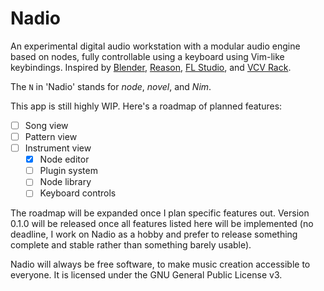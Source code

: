 # Nadio

An experimental digital audio workstation with a modular audio engine based on
nodes, fully controllable using a keyboard using Vim-like keybindings. Inspired
by [Blender][blender], [Reason][reason], [FL Studio][fl studio], and
[VCV Rack][vcv rack].

  [blender]: https://www.blender.org/
  [reason]: https://www.reasonstudios.com/en/reason
  [fl studio]: https://www.image-line.com/flstudio/
  [vcv rack]: https://vcvrack.com/

The `N` in 'Nadio' stands for _node_, _novel_, and _Nim_.

This app is still highly WIP. Here's a roadmap of planned features:

- [ ] Song view
- [ ] Pattern view
- [ ] Instrument view
  - [x] Node editor
  - [ ] Plugin system
  - [ ] Node library
  - [ ] Keyboard controls

The roadmap will be expanded once I plan specific features out. Version 0.1.0
will be released once all features listed here will be implemented (no deadline,
I work on Nadio as a hobby and prefer to release something complete and stable
rather than something barely usable).

Nadio will always be free software, to make music creation accessible to
everyone. It is licensed under the GNU General Public License v3.

